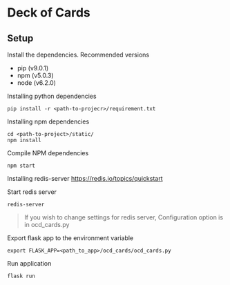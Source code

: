 # Deck of Cards


## Setup

Install the dependencies.
Recommended versions
* pip (v9.0.1)
* npm (v5.0.3)
* node (v6.2.0)


Installing python dependencies
```
pip install -r <path-to-projecr>/requirement.txt
```

Installing npm dependencies

```
cd <path-to-project>/static/
npm install
```

Compile NPM dependencies
```
npm start
```

Installing redis-server
https://redis.io/topics/quickstart

Start redis server
```
redis-server
```
> If you wish to change settings for redis server, Configuration option is in ocd_cards.py


Export flask app to the environment variable

```
export FLASK_APP=<path_to_app>/ocd_cards/ocd_cards.py 
```

Run application
```
flask run
```
